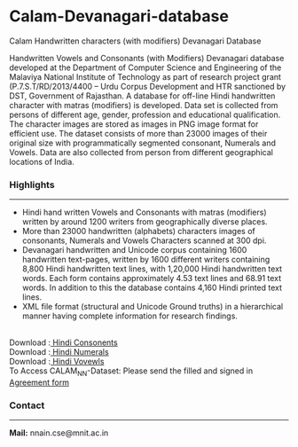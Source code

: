 # Calam-Devanagari-database
Calam Handwritten characters (with modifiers) Devanagari Database
 <div>Handwritten Vowels and Consonants (with Modifiers) Devanagari database developed at the Department of Computer
    Science and Engineering of the Malaviya National Institute of Technology as part of research project grant
    (P.7.S.T/RD/2013/4400 – Urdu Corpus Development and HTR sanctioned by DST, Government of Rajasthan. A database for
    off-line Hindi handwritten character with matras (modifiers) is developed. Data set is collected from persons of
    different age, gender, profession and educational qualification. The character images are stored as images in PNG
    image format for efficient use.
    The dataset consists of more than 23000 images of their original size with programmatically segmented consonant,
    Numerals and Vowels. Data are also collected from person from different geographical locations of India.<br />
  </div>
  <div class="heading">
    <h3> <b>Highlights</b></h3>
    <hr />
  </div>
  <div>
    <ul>
      <li>Hindi hand written Vowels and Consonants with matras (modifiers) written by around 1200 writers from
        geographically diverse places.</li>
      <li>More than 23000 handwritten (alphabets) characters images of consonants, Numerals and Vowels Characters
        scanned at 300 dpi.</li>
      <li>Devanagari handwritten and Unicode corpus containing 1600 handwritten text-pages, written by 1600 different
        writers containing 8,800 Hindi handwritten text lines,
        with 1,20,000 Hindi handwritten text words. Each form contains approximately 4.53 text lines and 68.91 text
        words.
        In addition to this the database contains 4,160 Hindi printed text lines.</li>
      <li> XML file format (structural and Unicode Ground truths) in a hierarchical manner having complete information
        for research findings.</li>
    </ul>
    <br />
  </div>




  <div class="heading">
Download :<a href="https://drive.google.com/file/d/1ZJb4utE9Xyi-Kvt75_NeNPBBVXk5Djzv/view?usp=sharing"> Hindi Consonents</a>   <br />
Download :<a href="https://drive.google.com/file/d/1ViGofs9ymEq7Vw3ANBSKg1u0gRuB40gl/view?usp=sharing"> Hindi Numerals </a>  <br />
Download :<a href="https://drive.google.com/file/d/1HZR3Cjgs-jDe6MNswLJ6oMyZoA0HgwIK/view?usp=sharing" > Hindi Vovewls</a>
 <br />
 To Access CALAM<sub>NN</sub>-Dataset: Please send the filled and signed in <a
        href="consent form.pdf">Agreement form </a> </b>
    <h3> <b>Contact</b></h3>
    <hr />
    <b>Mail:</b> nnain.cse@mnit.ac.in
  </div>
  <div>
